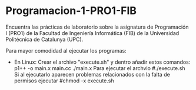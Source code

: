 # Programacion-1-PRO1-FIB
Encuentra las prácticas de laboratorio sobre la asignatura de Programación I (PRO1) de la Facultad de Ingeniería Informática (FIB) de la Universidad Politécnica de Catalunya (UPC).

Para mayor comodidad al ejecutar los programas:
  - En Linux:
      Crear el archivo "execute.sh" y dentro añadir estos comandos:
        p1++ -o main.x main.cc
        ./main.x
      Para ejecutar el archvio #./execute.sh
      Si al ejecutarlo aparecen problemas relacionados con la falta de permisos ejecutar #chmod -x execute.sh
